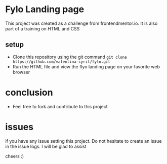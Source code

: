 # Fylo Landing page

This project was created as a challenge from frontendmentor.io.
It is also part of a training on HTML and CSS

## setup
* Clone this repository using the git command `git clone https://github.com/valentina-cyril/fylo.git`
* Run the HTML file and view the flyo landing page on your favorite web browser

# conclusion

* Feel free to fork and contribute to this project

# issues

if you have any issue setting this project. Do not hesitate to create an issue in the issue logs. 
I will be glad to assist 

cheers :)
